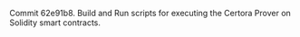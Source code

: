 Commit 62e91b8.                    Build and Run scripts for executing the Certora Prover on Solidity smart contracts.
